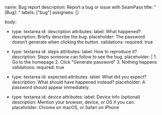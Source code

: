 name: Bug report
description: Report a bug or issue with SeamPass
title: "[Bug]: "
labels: ["bug"]
assignees: []

body:
  - type: textarea
    id: description
    attributes:
      label: What happened?
      description: Briefly describe the bug.
      placeholder: The password doesn’t generate when clicking the button.
    validations:
      required: true

  - type: textarea
    id: steps
    attributes:
      label: How to reproduce it?
      description: Steps someone can follow to see the bug.
      placeholder: |
        1. Go to the homepage
        2. Click "Generate password"
        3. Nothing happens
    validations:
      required: true

  - type: textarea
    id: expected
    attributes:
      label: What did you expect?
      description: What should have happened instead?
      placeholder: A password should appear immediately.

  - type: textarea
    id: device
    attributes:
      label: Device info (optional)
      description: Mention your browser, device, or OS if you can.
      placeholder: Chrome on macOS, or Safari on iPhone
